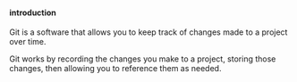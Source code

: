 #### introduction

Git is a software that allows you to keep track of changes made to a project over time.

Git works by recording the changes you make to a project, storing those changes,
then allowing you to reference them as needed.

<aside class="notes">
</aside>
